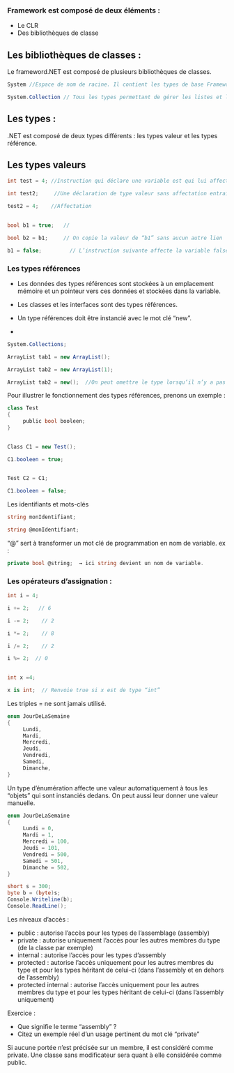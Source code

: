 ### Framework est composé de deux éléments : 

-   Le CLR
-   Des bibliothèques de classe  

## Les bibliothèques de classes :

Le frameword.NET est composé de plusieurs bibliothèques de classes.

``` C#
System //Espace de nom de racine. Il contient les types de base Framework.NET

System.Collection // Tous les types permettant de gérer les listes et les tableaux.
```

## Les types :

.NET est composé de deux types différents : les types valeur et les types référence.

## Les types valeurs

```C#
int test = 4; //Instruction qui déclare une variable est qui lui affecte une valeur “4”

int test2;     //Une déclaration de type valeur sans affectation entraîne la levé

test2 = 4;    //Affectation
  

bool b1 = true;   //

bool b2 = b1;     // On copie la valeur de “b1” sans aucun autre lien

b1 = false;         // L’instruction suivante affecte la variable false a “b1”
```

###  Les types références

- Les données des types références sont stockées à un emplacement mémoire et un pointeur vers ces données et stockées dans la variable.  

- Les classes et les interfaces sont des types références.

- Un type références doit être instancié avec le mot clé “new”.
- 
```C#
System.Collections;

ArrayList tab1 = new ArrayList();

ArrayList tab2 = new ArrayList(1);

ArrayList tab2 = new();  //On peut omettre le type lorsqu’il n’y a pas de paramètres.
```

Pour illustrer le fonctionnement des types références, prenons un exemple :

```C#
class Test
{
     public bool booleen;
}
  

Class C1 = new Test();

C1.booleen = true;
  

Test C2 = C1;

C1.booleen = false;
```

Les identifiants et mots-clés

```C#
string monIdentifiant;

string @monIdentifiant;
```

“@” sert à transformer un mot clé de programmation en nom de variable.
ex :
```C#
private bool @string;  → ici string devient un nom de variable.
```

### Les opérateurs d’assignation :
```C#
int i = 4;  

i += 2;   // 6

i -= 2;    // 2

i *= 2;    // 8

i /= 2;    // 2

i %= 2;  // 0
  

int x =4;

x is int;  // Renvoie true si x est de type “int”
```

Les triples = ne sont jamais utilisé.

```C#
enum JourDeLaSemaine
{
     Lundi,
     Mardi,
     Mercredi,
     Jeudi,
     Vendredi,
     Samedi,
     Dimanche,
}
```

Un type d’énumération affecte une valeur automatiquement à tous les “objets” qui sont instanciés dedans. On peut aussi leur donner une valeur manuelle.

```C#
enum JourDeLaSemaine
{
     Lundi = 0,
     Mardi = 1,
     Mercredi = 100,
     Jeudi = 101,
     Vendredi = 500,
     Samedi = 501,
     Dimanche = 502,
}  

short s = 300;
byte b = (byte)s;
Console.Writeline(b);
Console.ReadLine();
```

Les niveaux d’accès :

-   public : autorise l’accès pour les types de l’assemblage (assembly)
-   private : autorise uniquement l’accès pour les autres membres du type (de la classe par exemple)
-   internal : autorise l’accès pour les types d’assembly
-   protected : autorise l’accès uniquement pour les autres membres du type et pour les types héritant de celui-ci (dans l’assembly et en dehors de l’assembly)
-   protected internal : autorise l’accès uniquement pour les autres membres du type et pour les types héritant de celui-ci (dans l’assembly uniquement)  

Exercice :
-   Que signifie le terme “assembly” ?    
-   Citez un exemple réel d’un usage pertinent du mot clé “private”  

Si aucune portée n’est précisée sur un membre, il est considéré comme private. Une classe sans modificateur sera quant à elle considérée comme public.